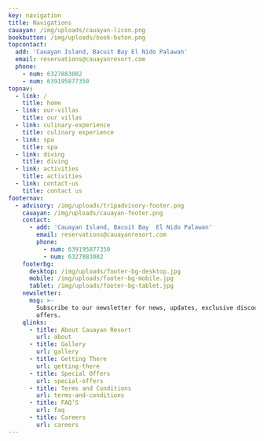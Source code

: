 ```yaml
---
key: navigation
title: Navigations
cauayan: /img/uploads/cauayan-licon.png
bookbutton: /img/uploads/book-buton.png
topcontact:
  add: 'Cauayan Island, Bacuit Bay El Nido Palawan'
  email: reservations@cauayanresort.com
  phone:
    - num: 6327883082
    - num: 639195877350
topnav:
  - link: /
    title: home
  - link: our-villas
    title: our villas
  - link: culinary-experience
    title: culinary experience
  - link: spa
    title: spa
  - link: diving
    title: diving
  - link: activities
    title: activities
  - link: contact-us
    title: contact us
footernav:
  - advisory: /img/uploads/tripadvisory-footer.png
    cauayan: /img/uploads/cauayan-footer.png
    contact:
      - add: 'Cauayan Island, Bacuit Bay  El Nido Palawan'
        email: reservations@cauayanresort.com
        phone:
          - num: 639195877350
          - num: 6327883082
    footerbg:
      desktop: /img/uploads/footer-bg-desktop.jpg
      mobile: /img/uploads/footer-bg-mobile.jpg
      tablet: /img/uploads/footer-bg-tablet.jpg
    newsletter:
      msg: >-
        Subscribe to our newsletter for news, updates, exclusive discounts and
        offers.
    qlinks:
      - title: About Cauayan Resort
        url: about
      - title: Gallery
        url: gallery
      - title: Getting There
        url: getting-there
      - title: Special Offers
        url: special-offers
      - title: Terms and Conditions
        url: terms-and-conditions
      - title: FAQ’S
        url: faq
      - title: Careers
        url: careers
---
```


